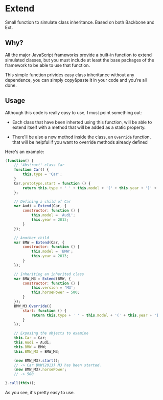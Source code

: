 Extend
======

Small function to simulate class inheritance.
Based on both Backbone and Ext.

## Why?

All the major JavaScript frameworks provide a built-in function to extend simulated classes, but you must include at least the base packages of the framework to be able to use that function.

This simple function privides easy class inheritance without any dependence, you can simply copy&paste it in your code and you're all done.

## Usage

Although this code is really easy to use, I must point something out:

* Each class that have been inherted using this function, will be able to extend itself with a method that will be added as a static property.

* There'll be also a new method inside the class, an ```Override``` function, that will be helpful if you want to override methods already defined

Here's an example:

```js
(function() {
    // 'Abstract' class Car
    function Car() {
        this.type = 'Car';
    }
    Car.prototype.start = function () {
        return this.type + ' ' + this.model + '(' + this.year + ')' + ' has been started.';
    };

    // Defining a child of Car
    var Audi = Extend(Car, {
        constructor: function () {
            this.model = 'Audi';
            this.year = 2013;
        }
    });

    // Another child
    var BMW = Extend(Car, {
        constructor: function () {
            this.model = 'BMW';
            this.year = 2013;
        }
    });

    // Inheriting an inherited class
    var BMW_M3 = Extend(BMW, {
        constructor: function () {
            this.version = 'M3';
            this.horsePower = 500;
        }
    });
    BMW_M3.Override({
        start: function () {
            return this.type + ' ' + this.model + '(' + this.year + ') ' + this.version + ' has been started.';
        }
    });

    // Exposing the objects to examine
    this.Car = Car;
    this.Audi = Audi;
    this.BMW = BMW;
    this.BMW_M3 = BMW_M3;

    (new BMW_M3).start();
    // -> Car BMW(2013) M3 has been started.
    (new BMW_M3).horsePower;
    // -> 500

}.call(this));
```

As you see, it's pretty easy to use.